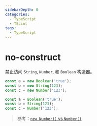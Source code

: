 ```yaml
---
sidebarDepth: 0
categories:
  - TypeScript
  - TSLint
tags:
  - TypeScript
---
```


# no-construct

禁止访问 `String`, `Number`, 和 `Boolean` 构造器。

<div class="code-style bad">

<!-- prettier-ignore -->
```ts
const a = new Boolean('true');
const b = new String(123);
const c = new Number('123');
```

</div>
<div class="code-style good">

```ts
const a = Boolean('true');
const b = String(123);
const c = Number('123');
```

</div>

> 参考：[`new Number()` vs `Number()`](https://stackoverflow.com/questions/4719320/new-number-vs-number)
